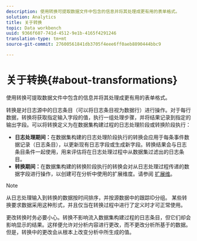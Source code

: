 ```yaml
---
description: 使用转换可提取数据文件中包含的信息并将其处理成更有用的表单格式。
solution: Analytics
title: 关于转换
topic: Data workbench
uuid: 9366f607-741d-4512-9e1b-4165f4291246
translation-type: tm+mt
source-git-commit: 27600561841db3705f4eee6ff0aeb8890444bbc9

---
```



# 关于转换{#about-transformations}

使用转换可提取数据文件中包含的信息并将其处理成更有用的表单格式。

转换是对日志源中的日志条目（可以将日志条目视为数据行）进行操作。对于每行数据，转换将获取指定输入字段的值，执行一组处理步骤，并将结果记录到指定的输出字段。可以将转换定义为在数据集构建过程的日志处理阶段或转换阶段执行：

* **日志处理期间：**&#x200B;在数据集构建的日志处理阶段执行的转换会应用于每条事件数据记录（日志条目），以更新现有日志字段或生成新字段。转换结果会与日志条目条件一起使用，用来评估将在日志处理过程中从数据集过滤出的日志条目。
* **转换期间：**&#x200B;在数据集构建的转换阶段执行的转换会对从日志处理过程传递的数据字段进行操作，以创建可在分析中使用的扩展维度。请参阅 [扩展维](../../../home/c-dataset-const-proc/c-ex-dim/c-abt-ex-dim.md)。

>[!NOTE]
>
>从日志处理输入到转换的数据按时间排序，并按源数据中的跟踪ID分组。 某些转换要求数据采用这种形式，并且仅当在转换过程中进行了定义时才可正常使用。

更改转换时务必要小心。转换不影响流入数据集构建过程的日志条目，但它们却会影响显示的结果。这样便允许对分析内容进行更改，而不更改分析所基于的数据。但是，转换中的更改会从根本上改变分析中所生成的值。
